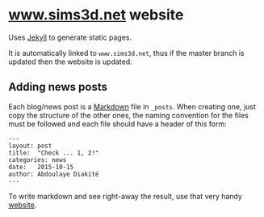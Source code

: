 # www.sims3d.net website

Uses [Jekyll](http://www.jekyllrb.com) to generate static pages.

It is automatically linked to `www.sims3d.net`, thus if the master branch is updated then the website is updated.


## Adding news posts

Each blog/news post is a [Markdown](http://daringfireball.net/projects/markdown/syntax) file in `_posts`. When creating one, just copy the structure of the other ones, the naming convention for the files must be followed and each file should have a header of this form:

```
---
layout: post
title:  "Check ... 1, 2!"
categories: news
date:   2015-10-15
author: Abdoulaye Diakité
---
```

To write markdown and see right-away the result, use that very handy [website](http://dillinger.io). 



